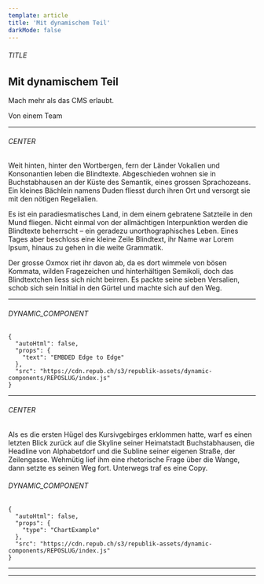 ```yaml
---
template: article
title: 'Mit dynamischem Teil'
darkMode: false
---
```


<section><h6>TITLE</h6>

# Mit dynamischem Teil

Mach mehr als das CMS erlaubt.

Von einem Team

<hr /></section>

<section><h6>CENTER</h6>

Weit hinten, hinter den Wortbergen, fern der Länder Vokalien und Konsonantien leben die Blindtexte. Abgeschieden wohnen sie in Buchstabhausen an der Küste des Semantik, eines grossen Sprachozeans. Ein kleines Bächlein namens Duden fliesst durch ihren Ort und versorgt sie mit den nötigen Regelialien.

Es ist ein paradiesmatisches Land, in dem einem gebratene Satzteile in den Mund fliegen. Nicht einmal von der allmächtigen Interpunktion werden die Blindtexte beherrscht – ein geradezu unorthographisches Leben. Eines Tages aber beschloss eine kleine Zeile Blindtext, ihr Name war Lorem Ipsum, hinaus zu gehen in die weite Grammatik.

Der grosse Oxmox riet ihr davon ab, da es dort wimmele von bösen Kommata, wilden Fragezeichen und hinterhältigen Semikoli, doch das Blindtextchen liess sich nicht beirren. Es packte seine sieben Versalien, schob sich sein Initial in den Gürtel und machte sich auf den Weg.

<hr /></section>

<section><h6>DYNAMIC_COMPONENT</h6>

```
{
  "autoHtml": false,
  "props": {
    "text": "EMBDED Edge to Edge"
  },
  "src": "https://cdn.repub.ch/s3/republik-assets/dynamic-components/REPOSLUG/index.js"
}
```

<hr /></section>

<section><h6>CENTER</h6>

Als es die ersten Hügel des Kursivgebirges erklommen hatte, warf es einen letzten Blick zurück auf die Skyline seiner Heimatstadt Buchstabhausen, die Headline von Alphabetdorf und die Subline seiner eigenen Straße, der Zeilengasse. Wehmütig lief ihm eine rhetorische Frage über die Wange, dann setzte es seinen Weg fort. Unterwegs traf es eine Copy.

<section><h6>DYNAMIC_COMPONENT</h6>

```
{
  "autoHtml": false,
  "props": {
    "type": "ChartExample"
  },
  "src": "https://cdn.repub.ch/s3/republik-assets/dynamic-components/REPOSLUG/index.js"
}
```

<hr /></section>

<hr /></section>
